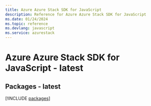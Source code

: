 ```yaml
---
title: Azure Azure Stack SDK for JavaScript
description: Reference for Azure Azure Stack SDK for JavaScript
ms.date: 01/24/2024
ms.topic: reference
ms.devlang: javascript
ms.service: azurestack
---
```

# Azure Azure Stack SDK for JavaScript - latest
## Packages - latest
[!INCLUDE [packages](azure-stack-index.md)]